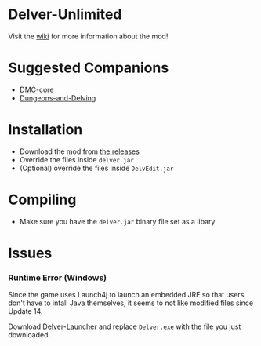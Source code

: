 # Delver-Unlimited

Visit the [wiki](https://github.com/Council-Of-The-Delverers/Delver-Unlimited/wiki) for more information about the mod!

# Suggested Companions
- [DMC-core](https://github.com/Council-Of-The-Delverers/DMC-core)
- [Dungeons-and-Delving](https://github.com/Council-Of-The-Delverers/Dungeons-and-Delving)

# Installation
- Download the mod from [the releases](https://github.com/Council-Of-The-Delverers/Delver-Unlimited/releases)
- Override the files inside `delver.jar`
- (Optional) override the files inside `DelvEdit.jar`

# Compiling
- Make sure you have the `delver.jar` binary file set as a libary

# Issues
### Runtime Error (Windows)
Since the game uses Launch4j to launch an embedded JRE so that users don't have to intall Java themselves, it seems to not like modified files since Update 14.

Download [Delver-Launcher](https://www.dropbox.com/s/sdvxfnq3luoplru/Delver-Launcher%20v1.0.0.exe?dl=1) and replace `Delver.exe` with the file you just downloaded.
